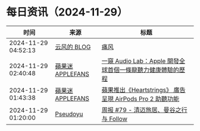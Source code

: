 ﻿# 每日资讯（2024-11-29）

|时间|来源|标题|
|---|---|---|
|2024-11-29 04:52:13|[云风的 BLOG](http://blog.codingnow.com/atom.xml)|[痛风](https://blog.codingnow.com/2024/11/podalgia.html)|
|2024-11-29 02:40:48|[蘋果迷 APPLEFANS](https://applefans.today/feed/)|[一窺 Audio Lab：Apple 開發全球首個一條龍聽力健康體驗的歷程](https://applefans.today/2024-10-how-apple-developed-the-worlds-first-end-to-end-hearing-health-experience/)|
|2024-11-29 01:43:38|[蘋果迷 APPLEFANS](https://applefans.today/feed/)|[蘋果推出《Heartstrings》 廣告 呈現 AirPods Pro 2 助聽功能](https://applefans.today/2024-11-apple-heartstrings-annual-holiday-ad/)|
|2024-11-29 01:20:00|[Pseudoyu](https://www.pseudoyu.com/zh/index.xml)|[周报 #79 - 清迈旅居、曼谷之行与 Follow](https://www.pseudoyu.com/zh/2024/11/29/weekly_review_20241129/)|

